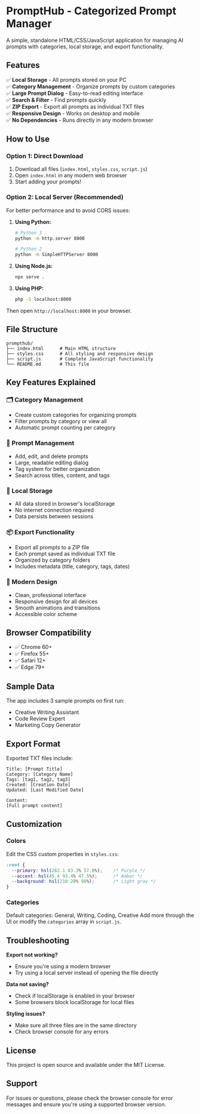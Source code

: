 # PromptHub - Categorized Prompt Manager

A simple, standalone HTML/CSS/JavaScript application for managing AI prompts with categories, local storage, and export functionality.

## Features

✅ **Local Storage** - All prompts stored on your PC  
✅ **Category Management** - Organize prompts by custom categories  
✅ **Large Prompt Dialog** - Easy-to-read editing interface  
✅ **Search & Filter** - Find prompts quickly  
✅ **ZIP Export** - Export all prompts as individual TXT files  
✅ **Responsive Design** - Works on desktop and mobile  
✅ **No Dependencies** - Runs directly in any modern browser  

## How to Use

### Option 1: Direct Download
1. Download all files (`index.html`, `styles.css`, `script.js`)
2. Open `index.html` in any modern web browser
3. Start adding your prompts!

### Option 2: Local Server (Recommended)
For better performance and to avoid CORS issues:

1. **Using Python:**
   ```bash
   # Python 3
   python -m http.server 8000
   
   # Python 2
   python -m SimpleHTTPServer 8000
   ```

2. **Using Node.js:**
   ```bash
   npx serve .
   ```

3. **Using PHP:**
   ```bash
   php -S localhost:8000
   ```

Then open `http://localhost:8000` in your browser.

## File Structure

```
prompthub/
├── index.html      # Main HTML structure
├── styles.css      # All styling and responsive design
├── script.js       # Complete JavaScript functionality
└── README.md       # This file
```

## Key Features Explained

### 🗂️ Category Management
- Create custom categories for organizing prompts
- Filter prompts by category or view all
- Automatic prompt counting per category

### 📝 Prompt Management
- Add, edit, and delete prompts
- Large, readable editing dialog
- Tag system for better organization
- Search across titles, content, and tags

### 💾 Local Storage
- All data stored in browser's localStorage
- No internet connection required
- Data persists between sessions

### 📦 Export Functionality
- Export all prompts to a ZIP file
- Each prompt saved as individual TXT file
- Organized by category folders
- Includes metadata (title, category, tags, dates)

### 🎨 Modern Design
- Clean, professional interface
- Responsive design for all devices
- Smooth animations and transitions
- Accessible color scheme

## Browser Compatibility

- ✅ Chrome 60+
- ✅ Firefox 55+
- ✅ Safari 12+
- ✅ Edge 79+

## Sample Data

The app includes 3 sample prompts on first run:
- Creative Writing Assistant
- Code Review Expert  
- Marketing Copy Generator

## Export Format

Exported TXT files include:
```
Title: [Prompt Title]
Category: [Category Name]
Tags: [tag1, tag2, tag3]
Created: [Creation Date]
Updated: [Last Modified Date]

Content:
[Full prompt content]
```

## Customization

### Colors
Edit the CSS custom properties in `styles.css`:
```css
:root {
  --primary: hsl(262.1 83.3% 57.8%);    /* Purple */
  --accent: hsl(45.4 93.4% 47.5%);      /* Amber */
  --background: hsl(210 20% 98%);       /* Light gray */
}
```

### Categories
Default categories: General, Writing, Coding, Creative
Add more through the UI or modify the `categories` array in `script.js`.

## Troubleshooting

**Export not working?**
- Ensure you're using a modern browser
- Try using a local server instead of opening the file directly

**Data not saving?**
- Check if localStorage is enabled in your browser
- Some browsers block localStorage for local files

**Styling issues?**
- Make sure all three files are in the same directory
- Check browser console for any errors

## License

This project is open source and available under the MIT License.

## Support

For issues or questions, please check the browser console for error messages and ensure you're using a supported browser version.